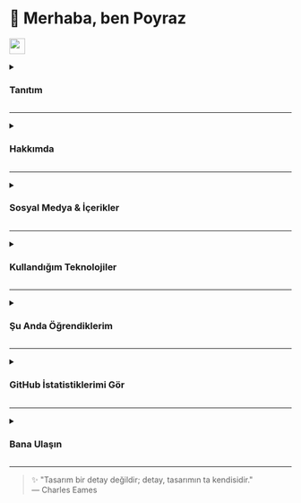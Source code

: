 <h1 align="left">👋 Merhaba, ben Poyraz</h1>

<p align="left">
  <a href="./README-EN.md">
    <img src="https://img.shields.io/badge/View%20in%20Engilish-0f9d58?style=for-the-badge&logo=googletranslate&logoColor=white" height="28" />
  </a>
</p>


<details close>
<summary><h3>Tanıtım</h3></summary>

<p align="left">
UI/UX tasarımı ve yazılım geliştirme konularına tutkuyla bağlı bir geliştiriciyim. <br/>
Özellikle <strong>Next.js</strong> ve <strong>Tailwind CSS</strong> kullanarak modern ve kullanıcı dostu arayüzler geliştiriyorum.
</p>

</details>

---

<details close>
<summary><h3>Hakkımda</h3></summary>

Merhaba, ben Poyraz. Küçük yaşlardan beri dijital ürünlerin nasıl çalıştığını merak ettim. Bugün bu merakım, kullanıcı deneyimini merkeze alan yazılım çözümleri üretmeye dönüştü. Full-stack geliştirme, arayüz tasarımı ve dijital içerik üretimiyle ilgileniyorum. Üretmeyi, öğrenmeyi ve paylaşmayı seviyorum.

</details>

---

<details close>
<summary><h3>Sosyal Medya & İçerikler</h3></summary>

<div align="left">
  <a href="https://www.linkedin.com/in/poyrazavsever/" target="_blank">
    <img src="https://img.shields.io/badge/LinkedIn-0077B5?style=for-the-badge&logo=linkedin&logoColor=white" height="24" />
  </a>
  <a href="https://www.instagram.com/pavori_/" target="_blank">
    <img src="https://img.shields.io/badge/Instagram%20(Pavori)-E4405F?style=for-the-badge&logo=instagram&logoColor=white" height="24" />
  </a>
  <a href="https://medium.com/@poyrazavsever" target="_blank">
    <img src="https://img.shields.io/badge/Medium-12100E?style=for-the-badge&logo=medium&logoColor=white" height="24" />
  </a>
  <a href="https://www.pavsever.com/" target="_blank">
    <img src="https://img.shields.io/badge/Website-0f9d58?style=for-the-badge&logo=google-chrome&logoColor=white" height="24" />
  </a>
  <a href="https://www.instagram.com/patitekno/" target="_blank">
    <img src="https://img.shields.io/badge/Instagram%20(Patitekno)-E4405F?style=for-the-badge&logo=instagram&logoColor=white" height="24" />
  </a>
  <a href="http://youtube.com/@patitekno" target="_blank">
    <img src="https://img.shields.io/badge/YouTube%20(Patitekno)-FF0000?style=for-the-badge&logo=youtube&logoColor=white" height="24" />
  </a>
  <a href="https://www.behance.net/slayeras" target="_blank">
    <img src="https://img.shields.io/badge/Behance-1769ff?style=for-the-badge&logo=behance&logoColor=white" height="24" />
  </a>
  <a href="https://www.buymeacoffee.com/poyrazavsever" target="_blank">
    <img src="https://img.shields.io/badge/Buy%20Me%20a%20Coffee-FFDD00?style=for-the-badge&logo=buy-me-a-coffee&logoColor=black" height="24" />
  </a>
</div>

</details>

---

<details close>
<summary><h3>Kullandığım Teknolojiler</h3></summary>


*(Bütüm ikonlar [skillicons.dev](https://skillicons.dev)'dan alınmıştır)*

#### Programlama Dilleri & Frontend
<img src="https://skillicons.dev/icons?i=js,ts,html,css,sass,tailwind,bootstrap,materialui,react,nextjs,vue,nuxtjs,svelte,redux,pug" height="32" />

#### Backend & Databases
<img src="https://skillicons.dev/icons?i=nodejs,express,nestjs,fastapi,firebase,supabase,sqlite,mysql,mongodb" height="32" />

#### Araçlar & Platformlar
<img src="https://skillicons.dev/icons?i=figma,xd,ps,sketchup,vercel,git,gitlab,github,vscode,visualstudio" height="32" />


</details>

---

<details close>
<summary><h3>Şu Anda Öğrendiklerim</h3></summary>

- Web performans optimizasyonu üzerine çalışıyorum  
- UI micro-interactions (Framer Motion, GSAP) ile kullanıcı deneyimini güçlendiriyorum  
- .NET ile backend geliştirme ve RESTful API mimarilerini keşfediyorum  
- Yapay zekâ ajanları (AI agents) ile etkileşimli sistemler geliştiriyorum (LangChain, AutoGen, OpenAI SDK gibi araçlarla)

</details>

---

<details>
<summary><h3>GitHub İstatistiklerimi Gör</h3></summary>

<div align="left">
  <img src="https://github-readme-stats.vercel.app/api?username=poyrazavsever&show_icons=true&theme=city_lights&count_private=true&hide_border=false" height="150" />
  <img src="https://github-readme-stats.vercel.app/api/top-langs?username=poyrazavsever&layout=compact&theme=city_lights&hide_border=false&card_width=320&langs_count=5&custom_title=En%20Çok%20Kullandığım%20Diller" height="150" />
  <img src="https://streak-stats.demolab.com?user=poyrazavsever&theme=city_lights&hide_border=false&mode=daily" height="150" />
</div>

</details>

---

<details close>
<summary><h3>Bana Ulaşın</h3></summary>

Her türlü işbirliği, soru ya da sohbet için bana ulaşmaktan çekinmeyin!  
📧 poyrazavsever@gmail.com

</details>

---

> ✨ "Tasarım bir detay değildir; detay, tasarımın ta kendisidir."  
> — Charles Eames
